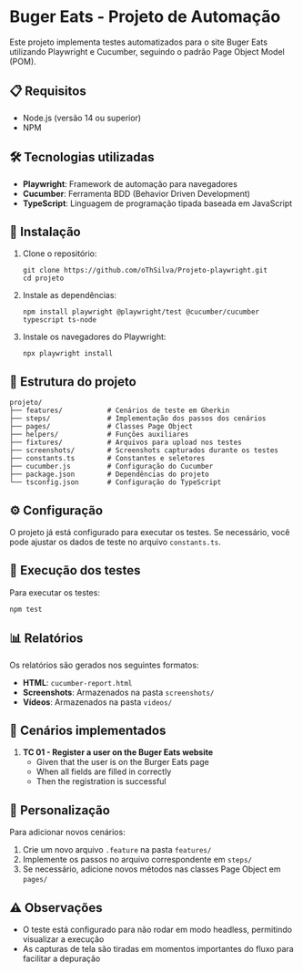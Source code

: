 # Buger Eats - Projeto de Automação

Este projeto implementa testes automatizados para o site Buger Eats utilizando Playwright e Cucumber, seguindo o padrão Page Object Model (POM).

## 📋 Requisitos

- Node.js (versão 14 ou superior)
- NPM

## 🛠️ Tecnologias utilizadas

- **Playwright**: Framework de automação para navegadores
- **Cucumber**: Ferramenta BDD (Behavior Driven Development)
- **TypeScript**: Linguagem de programação tipada baseada em JavaScript

## 🚀 Instalação

1. Clone o repositório:
   ```
   git clone https://github.com/oThSilva/Projeto-playwright.git
   cd projeto
   ```

2. Instale as dependências:
   ```
   npm install playwright @playwright/test @cucumber/cucumber typescript ts-node
   ```

3. Instale os navegadores do Playwright:
   ```
   npx playwright install
   ```

## 📂 Estrutura do projeto

```
projeto/
├── features/           # Cenários de teste em Gherkin
├── steps/              # Implementação dos passos dos cenários
├── pages/              # Classes Page Object
├── helpers/            # Funções auxiliares
├── fixtures/           # Arquivos para upload nos testes
├── screenshots/        # Screenshots capturados durante os testes
├── constants.ts        # Constantes e seletores
├── cucumber.js         # Configuração do Cucumber
├── package.json        # Dependências do projeto
└── tsconfig.json       # Configuração do TypeScript
```

## ⚙️ Configuração

O projeto já está configurado para executar os testes. Se necessário, você pode ajustar os dados de teste no arquivo `constants.ts`.

## 🧪 Execução dos testes

Para executar os testes:

```
npm test
```

## 📊 Relatórios

Os relatórios são gerados nos seguintes formatos:
- **HTML**: `cucumber-report.html` 
- **Screenshots**: Armazenados na pasta `screenshots/`
- **Vídeos**: Armazenados na pasta `videos/`

## 🧩 Cenários implementados

1. **TC 01 - Register a user on the Buger Eats website**
   - Given that the user is on the Burger Eats page
   - When all fields are filled in correctly
   - Then the registration is successful

## 📝 Personalização

Para adicionar novos cenários:
1. Crie um novo arquivo `.feature` na pasta `features/`
2. Implemente os passos no arquivo correspondente em `steps/`
3. Se necessário, adicione novos métodos nas classes Page Object em `pages/`

## ⚠️ Observações

- O teste está configurado para não rodar em modo headless, permitindo visualizar a execução
- As capturas de tela são tiradas em momentos importantes do fluxo para facilitar a depuração

